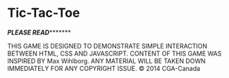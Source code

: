 # Tic-Tac-Toe
*************************************PLEASE READ********************************************

THIS GAME IS DESIGNED TO DEMONSTRATE SIMPLE INTERACTION BETWEEN HTML, CSS AND JAVASCRIPT.
CONTENT OF THIS GAME WAS INSPIRED BY Max Wihlborg. ANY MATERIAL WILL BE TAKEN DOWN IMMEDIATELY
FOR ANY COPYRIGHT ISSUE. © 2014 CGA-Canada
